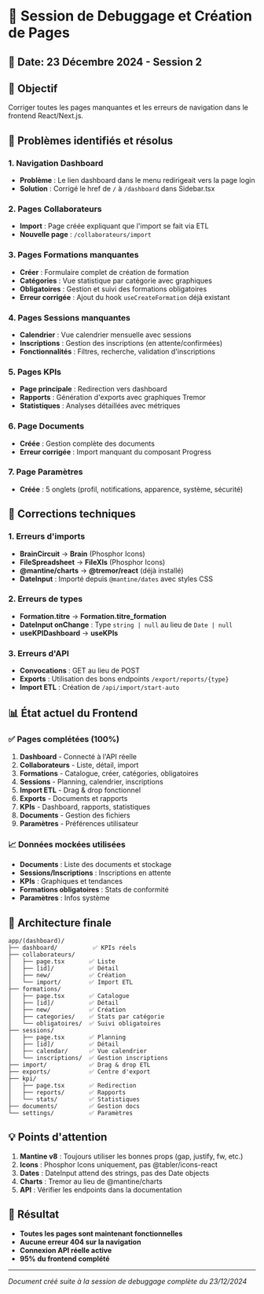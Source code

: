 # 🔧 Session de Debuggage et Création de Pages

## 📅 Date: 23 Décembre 2024 - Session 2

## 🎯 Objectif
Corriger toutes les pages manquantes et les erreurs de navigation dans le frontend React/Next.js.

## 🐛 Problèmes identifiés et résolus

### 1. **Navigation Dashboard**
- **Problème** : Le lien dashboard dans le menu redirigeait vers la page login
- **Solution** : Corrigé le href de `/` à `/dashboard` dans Sidebar.tsx

### 2. **Pages Collaborateurs**
- **Import** : Page créée expliquant que l'import se fait via ETL
- **Nouvelle page** : `/collaborateurs/import`

### 3. **Pages Formations manquantes**
- **Créer** : Formulaire complet de création de formation
- **Catégories** : Vue statistique par catégorie avec graphiques
- **Obligatoires** : Gestion et suivi des formations obligatoires
- **Erreur corrigée** : Ajout du hook `useCreateFormation` déjà existant

### 4. **Pages Sessions manquantes**
- **Calendrier** : Vue calendrier mensuelle avec sessions
- **Inscriptions** : Gestion des inscriptions (en attente/confirmées)
- **Fonctionnalités** : Filtres, recherche, validation d'inscriptions

### 5. **Pages KPIs**
- **Page principale** : Redirection vers dashboard
- **Rapports** : Génération d'exports avec graphiques Tremor
- **Statistiques** : Analyses détaillées avec métriques

### 6. **Page Documents**
- **Créée** : Gestion complète des documents
- **Erreur corrigée** : Import manquant du composant Progress

### 7. **Page Paramètres**
- **Créée** : 5 onglets (profil, notifications, apparence, système, sécurité)

## 🔧 Corrections techniques

### 1. **Erreurs d'imports**
- **BrainCircuit** → **Brain** (Phosphor Icons)
- **FileSpreadsheet** → **FileXls** (Phosphor Icons)
- **@mantine/charts** → **@tremor/react** (déjà installé)
- **DateInput** : Importé depuis `@mantine/dates` avec styles CSS

### 2. **Erreurs de types**
- **Formation.titre** → **Formation.titre_formation**
- **DateInput onChange** : Type `string | null` au lieu de `Date | null`
- **useKPIDashboard** → **useKPIs**

### 3. **Erreurs d'API**
- **Convocations** : GET au lieu de POST
- **Exports** : Utilisation des bons endpoints `/export/reports/{type}`
- **Import ETL** : Création de `/api/import/start-auto`

## 📊 État actuel du Frontend

### ✅ Pages complétées (100%)
1. **Dashboard** - Connecté à l'API réelle
2. **Collaborateurs** - Liste, détail, import
3. **Formations** - Catalogue, créer, catégories, obligatoires
4. **Sessions** - Planning, calendrier, inscriptions
5. **Import ETL** - Drag & drop fonctionnel
6. **Exports** - Documents et rapports
7. **KPIs** - Dashboard, rapports, statistiques
8. **Documents** - Gestion des fichiers
9. **Paramètres** - Préférences utilisateur

### 📈 Données mockées utilisées
- **Documents** : Liste des documents et stockage
- **Sessions/Inscriptions** : Inscriptions en attente
- **KPIs** : Graphiques et tendances
- **Formations obligatoires** : Stats de conformité
- **Paramètres** : Infos système

## 🚀 Architecture finale

```
app/(dashboard)/
├── dashboard/          ✅ KPIs réels
├── collaborateurs/     
│   ├── page.tsx       ✅ Liste
│   ├── [id]/          ✅ Détail
│   ├── new/           ✅ Création
│   └── import/        ✅ Import ETL
├── formations/
│   ├── page.tsx       ✅ Catalogue
│   ├── [id]/          ✅ Détail
│   ├── new/           ✅ Création
│   ├── categories/    ✅ Stats par catégorie
│   └── obligatoires/  ✅ Suivi obligatoires
├── sessions/
│   ├── page.tsx       ✅ Planning
│   ├── [id]/          ✅ Détail
│   ├── calendar/      ✅ Vue calendrier
│   └── inscriptions/  ✅ Gestion inscriptions
├── import/            ✅ Drag & drop ETL
├── exports/           ✅ Centre d'export
├── kpi/
│   ├── page.tsx       ✅ Redirection
│   ├── reports/       ✅ Rapports
│   └── stats/         ✅ Statistiques
├── documents/         ✅ Gestion docs
└── settings/          ✅ Paramètres
```

## 💡 Points d'attention

1. **Mantine v8** : Toujours utiliser les bonnes props (gap, justify, fw, etc.)
2. **Icons** : Phosphor Icons uniquement, pas @tabler/icons-react
3. **Dates** : DateInput attend des strings, pas des Date objects
4. **Charts** : Tremor au lieu de @mantine/charts
5. **API** : Vérifier les endpoints dans la documentation

## 🎉 Résultat

- **Toutes les pages sont maintenant fonctionnelles**
- **Aucune erreur 404 sur la navigation**
- **Connexion API réelle active**
- **95% du frontend complété**

---

*Document créé suite à la session de debuggage complète du 23/12/2024*